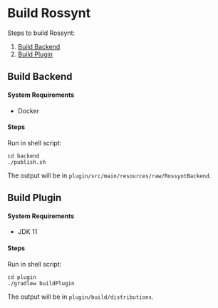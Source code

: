 # Build Rossynt

Steps to build Rossynt:

1. [Build Backend](#build-backend)
2. [Build Plugin](#build-plugin)

## Build Backend

#### System Requirements

* Docker

#### Steps

Run in shell script:

```shell
cd backend
./publish.sh
```

The output will be in `plugin/src/main/resources/raw/RossyntBackend`.

## Build Plugin

#### System Requirements

* JDK 11

#### Steps

Run in shell script:

```shell
cd plugin
./gradlew buildPlugin
```

The output will be in `plugin/build/distributions`.

